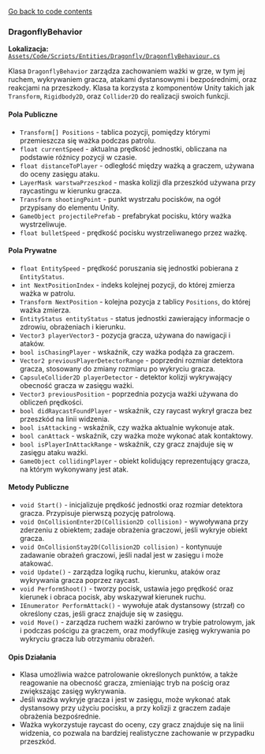 [Go back to code contents](../../../codeContents.md)

### DragonflyBehavior

**Lokalizacja:** [`Assets/Code/Scripts/Entities/Dragonfly/DragonflyBehaviour.cs`](../../../../Assets/Code/Scripts/Entities/Dragonfly/DragonflyBehaviour.cs)

Klasa `DragonflyBehavior` zarządza zachowaniem ważki w grze, w tym jej ruchem, wykrywaniem gracza, atakami dystansowymi i bezpośrednimi, oraz reakcjami na przeszkody. Klasa ta korzysta z komponentów Unity takich jak `Transform`, `Rigidbody2D`, oraz `Collider2D` do realizacji swoich funkcji.

#### Pola Publiczne

- `Transform[] Positions` - tablica pozycji, pomiędzy którymi przemieszcza się ważka podczas patrolu.
- `float currentSpeed` - aktualna prędkość jednostki, obliczana na podstawie różnicy pozycji w czasie.
- `float distanceToPlayer` - odległość między ważką a graczem, używana do oceny zasięgu ataku.
- `LayerMask warstwaPrzeszkod` - maska kolizji dla przeszkód używana przy raycastingu w kierunku gracza.
- `Transform shootingPoint` - punkt wystrzału pocisków, na ogół przypisany do elementu Unity.
- `GameObject projectilePrefab` - prefabrykat pocisku, który ważka wystrzeliwuje.
- `float bulletSpeed` - prędkość pocisku wystrzeliwanego przez ważkę.

#### Pola Prywatne

- `float EntitySpeed` - prędkość poruszania się jednostki pobierana z `EntityStatus`.
- `int NextPositionIndex` - indeks kolejnej pozycji, do której zmierza ważka w patrolu.
- `Transform NextPosition` - kolejna pozycja z tablicy `Positions`, do której ważka zmierza.
- `EntityStatus entityStatus` - status jednostki zawierający informacje o zdrowiu, obrażeniach i kierunku.
- `Vector3 playerVector3` - pozycja gracza, używana do nawigacji i ataków.
- `bool isChasingPlayer` - wskaźnik, czy ważka podąża za graczem.
- `Vector2 previousPlayerDetectorRange` - poprzedni rozmiar detektora gracza, stosowany do zmiany rozmiaru po wykryciu gracza.
- `CapsuleCollider2D playerDetector` - detektor kolizji wykrywający obecność gracza w zasięgu ważki.
- `Vector3 previousPosition` - poprzednia pozycja ważki używana do obliczeń prędkości.
- `bool didRaycastFoundPlayer` - wskaźnik, czy raycast wykrył gracza bez przeszkód na linii widzenia.
- `bool isAttacking` - wskaźnik, czy ważka aktualnie wykonuje atak.
- `bool canAttack` - wskaźnik, czy ważka może wykonać atak kontaktowy.
- `bool isPlayerInAttackRange` - wskaźnik, czy gracz znajduje się w zasięgu ataku ważki.
- `GameObject collidingPlayer` - obiekt kolidujący reprezentujący gracza, na którym wykonywany jest atak.

#### Metody Publiczne

- `void Start()` - inicjalizuje prędkość jednostki oraz rozmiar detektora gracza. Przypisuje pierwszą pozycję patrolową.
- `void OnCollisionEnter2D(Collision2D collision)` - wywoływana przy zderzeniu z obiektem; zadaje obrażenia graczowi, jeśli wykryje obiekt gracza.
- `void OnCollisionStay2D(Collision2D collision)` - kontynuuje zadawanie obrażeń graczowi, jeśli nadal jest w zasięgu i może atakować.
- `void Update()` - zarządza logiką ruchu, kierunku, ataków oraz wykrywania gracza poprzez raycast.
- `void PerformShoot()` - tworzy pocisk, ustawia jego prędkość oraz kierunek i obraca pocisk, aby wskazywał kierunek ruchu.
- `IEnumerator PerformAttack()` - wywołuje atak dystansowy (strzał) co określony czas, jeśli gracz znajduje się w zasięgu.
- `void Move()` - zarządza ruchem ważki zarówno w trybie patrolowym, jak i podczas pościgu za graczem, oraz modyfikuje zasięg wykrywania po wykryciu gracza lub otrzymaniu obrażeń.

#### Opis Działania

- Klasa umożliwia ważce patrolowanie określonych punktów, a także reagowanie na obecność gracza, zmieniając tryb na pościg oraz zwiększając zasięg wykrywania.
- Jeśli ważka wykryje gracza i jest w zasięgu, może wykonać atak dystansowy przy użyciu pocisku, a przy kolizji z graczem zadaje obrażenia bezpośrednie.
- Ważka wykorzystuje raycast do oceny, czy gracz znajduje się na linii widzenia, co pozwala na bardziej realistyczne zachowanie w przypadku przeszkód.